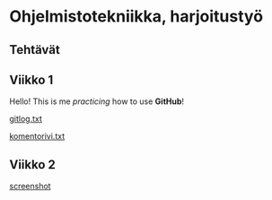 # Ohjelmistotekniikka, harjoitustyö

## Tehtävät

## Viikko 1
Hello! This is me *practicing* how to use **GitHub**!

[gitlog.txt](https://github.com/sannahan/ot-harjoitustyo/blob/master/laskarit/viikko1/gitlog.txt)

[komentorivi.txt](https://github.com/sannahan/ot-harjoitustyo/blob/master/laskarit/viikko1/komentorivi.txt)

## Viikko 2
[screenshot](https://github.com/sannahan/ot-harjoitustyo/blob/master/laskarit/viikko2/jacoco_screenshot.png)
